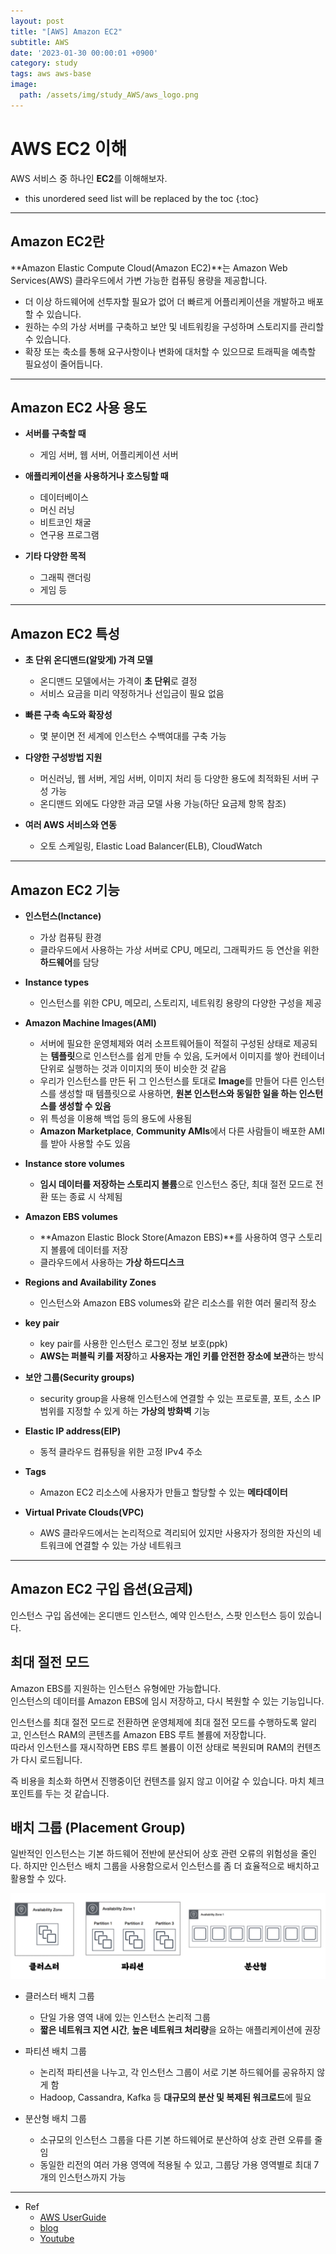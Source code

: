 ```yaml
---
layout: post
title: "[AWS] Amazon EC2"
subtitle: AWS 
date: '2023-01-30 00:00:01 +0900'
category: study
tags: aws aws-base
image:
  path: /assets/img/study_AWS/aws_logo.png
---
```


# AWS EC2 이해
AWS 서비스 중 하나인 **EC2**를 이해해보자.

<!--more-->

* this unordered seed list will be replaced by the toc
{:toc}

<hr/>

## Amazon EC2란

**Amazon Elastic Compute Cloud(Amazon EC2)**는 Amazon Web Services(AWS) 클라우드에서 가변 가능한 컴퓨팅 용량을 제공합니다. <br>

* 더 이상 하드웨어에 선투자할 필요가 없어 더 빠르게 어플리케이션을 개발하고 배포할 수 있습니다. <br>
* 원하는 수의 가상 서버를 구축하고 보안 및 네트워킹을 구성하며 스토리지를 관리할 수 있습니다. <br>
* 확장 또는 축소를 통해 요구사항이나 변화에 대처할 수 있으므로 트래픽을 예측할 필요성이 줄어듭니다. <br>

<hr/>
 
## Amazon EC2 사용 용도

* **서버를 구축할 때**
  + 게임 서버, 웹 서버, 어플리케이션 서버

* **애플리케이션을 사용하거나 호스팅할 때**
  + 데이터베이스
  + 머신 러닝
  + 비트코인 채굴
  + 연구용 프로그램

* **기타 다양한 목적**
  + 그래픽 랜더링
  + 게임 등

<hr/>

## Amazon EC2 특성

* **초 단위 온디맨드(알맞게) 가격 모델**
  + 온디맨드 모델에서는 가격이 **초 단위**로 결정
  + 서비스 요금을 미리 약정하거나 선입금이 필요 없음

* **빠른 구축 속도와 확장성**
  + 몇 분이면 전 세계에 인스턴스 수백여대를 구축 가능

* **다양한 구성방법 지원**
  + 머신러닝, 웹 서버, 게임 서버, 이미지 처리 등 다양한 용도에 최적화된 서버 구성 가능
  + 온디맨드 외에도 다양한 과금 모델 사용 가능(하단 요금제 항목 참조)

* **여러 AWS 서비스와 연동**
  + 오토 스케일링, Elastic Load Balancer(ELB), CloudWatch

<hr/>

## Amazon EC2 기능

* **인스턴스(Inctance)** 
  + 가상 컴퓨팅 환경
  + 클라우드에서 사용하는 가상 서버로 CPU, 메모리, 그래픽카드 등 연산을 위한 **하드웨어**를 담당

* **Instance types** 
  + 인스턴스를 위한 CPU, 메모리, 스토리지, 네트워킹 용량의 다양한 구성을 제공

* **Amazon Machine Images(AMI)** 
  + 서버에 필요한 운영체제와 여러 소프트웨어들이 적절히 구성된 상태로 제공되는 **템플릿**으로 인스턴스를 쉽게 만들 수 있음, 도커에서 이미지를 쌓아 컨테이너 단위로 실행하는 것과 이미지의 뜻이 비슷한 것 같음
  + 우리가 인스턴스를 만든 뒤 그 인스턴스를 토대로 **Image**를 만들어 다른 인스턴스를 생성할 때 템플릿으로 사용하면, **원본 인스턴스와 동일한 일을 하는 인스턴스를 생성할 수 있음**
  + 위 특성을 이용해 백업 등의 용도에 사용됨
  + **Amazon Marketplace**, **Community AMIs**에서 다른 사람들이 배포한 AMI를 받아 사용할 수도 있음

* **Instance store volumes** 
  + **임시 데이터를 저장하는 스토리지 볼륨**으로 인스턴스 중단, 최대 절전 모드로 전환 또는 종료 시 삭제됨

* **Amazon EBS volumes** 
  + **Amazon Elastic Block Store(Amazon EBS)**를 사용하여 영구 스토리지 볼륨에 데이터를 저장
  + 클라우드에서 사용하는 **가상 하드디스크**

* **Regions and Availability Zones** 
  + 인스턴스와 Amazon EBS volumes와 같은 리소스를 위한 여러 물리적 장소

* **key pair**
  + key pair를 사용한 인스턴스 로그인 정보 보호(ppk)
  + **AWS는 퍼블릭 키를 저장**하고 **사용자는 개인 키를 안전한 장소에 보관**하는 방식

* **보안 그룹(Security groups)**
  + security group을 사용해 인스턴스에 연결할 수 있는 프로토콜, 포트, 소스 IP 범위를 지정할 수 있게 하는 **가상의 방화벽** 기능

* **Elastic IP address(EIP)** 
  + 동적 클라우드 컴퓨팅을 위한 고정 IPv4 주소

* **Tags** 
  + Amazon EC2 리소스에 사용자가 만들고 할당할 수 있는 **메타데이터**

* **Virtual Private Clouds(VPC)** 
  + AWS 클라우드에서는 논리적으로 격리되어 있지만 사용자가 정의한 자신의 네트워크에 연결할 수 있는 가상 네트워크

<hr/>

## Amazon EC2 구입 옵션(요금제)

인스턴스 구입 옵션에는 온디맨드 인스턴스, 예약 인스턴스, 스팟 인스턴스 등이 있습니다.

## 최대 절전 모드

Amazon EBS를 지원하는 인스턴스 유형에만 가능합니다. <br>
인스턴스의 데이터를 Amazon EBS에 임시 저장하고, 다시 복원할 수 있는 기능입니다. <br>

인스턴스를 최대 절전 모드로 전환하면 운영체제에 최대 절전 모드를 수행하도록 알리고, 인스턴스 RAM의 콘텐츠를 Amazon EBS 루트 볼륨에 저장합니다. <br>
따라서 인스턴스를 재시작하면 EBS 루트 볼륨이 이전 상태로 복원되며 RAM의 컨텐츠가 다시 로드됩니다. <br>

즉 비용을 최소화 하면서 진행중이던 컨텐츠를 잃지 않고 이어갈 수 있습니다. 마치 체크포인트를 두는 것 같습니다. <br>

## 배치 그룹 (Placement Group)

일반적인 인스턴스는 기본 하드웨어 전반에 분산되어 상호 관련 오류의 위험성을 줄인다.
하지만 인스턴스 배치 그룹을 사용함으로서 인스턴스를 좀 더 효율적으로 배치하고 활용할 수 있다.

  ![Single_Master](/assets/img/study_AWS/[AWS]_Amazon_EC2_이해/placement_group.png)

* 클러스터 배치 그룹
  + 단일 가용 영역 내에 있는 인스턴스 논리적 그룹
  + **짧은 네트워크 지연 시간**, **높은 네트워크 처리량**을 요하는 애플리케이션에 권장

* 파티션 배치 그룹
  + 논리적 파티션을 나누고, 각 인스턴스 그룹이 서로 기본 하드웨어를 공유하지 않게 함
  + Hadoop, Cassandra, Kafka 등 **대규모의 분산 및 복제된 워크로드**에 필요

* 분산형 배치 그룹
  + 소규모의 인스턴스 그룹을 다른 기본 하드웨어로 분산하여 상호 관련 오류를 줄임
  + 동일한 리전의 여러 가용 영역에 적용될 수 있고, 그룹당 가용 영역별로 최대 7개의 인스턴스까지 가능
  
<hr/>

* Ref
  - [AWS UserGuide](https://docs.aws.amazon.com/ko_kr/AWSEC2/latest/UserGuide/concepts.html)
  - [blog](https://wbluke.tistory.com/54)
  - [Youtube](https://youtu.be/rdlHszMujnw)